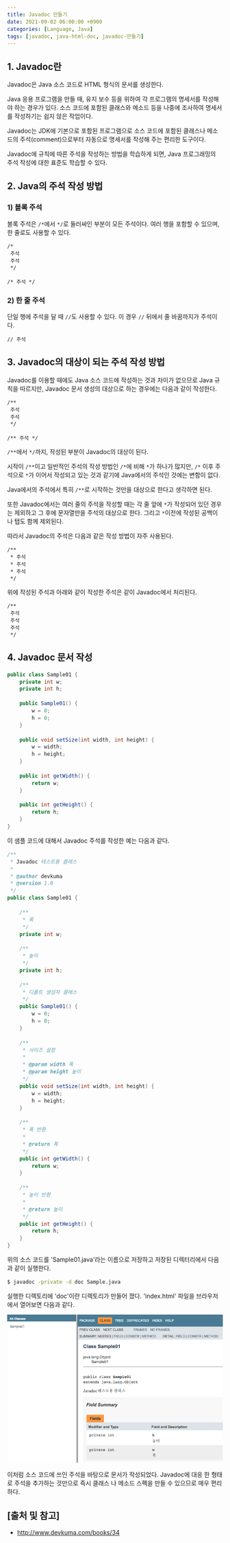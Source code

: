 ```yaml
---
title: Javadoc 만들기
date: 2021-09-02 06:00:00 +0900
categories: [Language, Java]
tags: [javadoc, java-html-doc, javadoc-만들기]
---
```


## 1. Javadoc란
Javadoc은 Java 소스 코드로 HTML 형식의 문서를 생성한다.

Java 응용 프로그램을 만들 때, 유지 보수 등을 위하여 각 프로그램의 명세서를 작성해야 하는 경우가 있다. 소스 코드에 포함된 클래스와 메소드 등을 나중에 조사하여 명세서를 작성하기는 쉽지 않은 작업이다.

Javadoc는 JDK에 기본으로 포함된 프로그램으로 소스 코드에 포함된 클래스나 메소드의 주석(comment)으로부터 자동으로 명세서를 작성해 주는 편리한 도구이다.

Javadoc에 규칙에 따른 주석을 작성하는 방법을 학습하게 되면, Java 프로그래밍의 주석 작성에 대한 표준도 학습할 수 있다.

## 2. Java의 주석 작성 방법

### 1) 블록 주석
블록 주석은 ```/*```에서 ```*/```로 둘러싸인 부분이 모든 주석이다. 여러 행을 포함할 수 있으며, 한 줄로도 사용할 수 있다.

```text
/*
 주석
 주석
 */

/* 주석 */
```

### 2) 한 줄 주석
단일 행에 주석을 달 때 ```//```도 사용할 수 있다. 이 경우 ```//``` 뒤에서 줄 바꿈까지가 주석이다.

```text
// 주석
```

## 3. Javadoc의 대상이 되는 주석 작성 방법
Javadoc를 이용할 때에도 Java 소스 코드에 작성하는 것과 차이가 없으므로 Java 규칙을 따르지만, Javadoc 문서 생성의 대상으로 하는 경우에는 다음과 같이 작성한다.

```text
/**
 주석
 주석
 */

/** 주석 */
```

```/**```에서 ```*/```까지, 작성된 부분이 Javadoc의 대상이 된다.

시작이 ```/**```이고 일반적인 주석의 작성 방법인 ```/*```에 비해 ```*```가 하나가 많지만, ```/*``` 이후 주석으로 ```*```가 이어서 작성되고 있는 것과 같기에 Java에서의 주석인 것에는 변함이 없다.

Java에서의 주석에서 특히 ```/**```로 시작하는 것만을 대상으로 한다고 생각하면 된다.

또한 Javadoc에서는 여러 줄의 주석을 작성할 때는 각 줄 앞에 ```*```가 작성되어 있던 경우는 제외하고 그 후에 문자열만을 주석의 대상으로 한다. 그리고 ```*```이전에 작성된 공백이나 탭도 함께 제외된다.

따라서 Javadoc의 주석은 다음과 같은 작성 방법이 자주 사용된다.

```text
/**
 * 주석
 * 주석
 * 주석
 */
 ```

위에 작성된 주석과 아래와 같이 작성한 주석은 같이 Javadoc에서 처리된다.

```text
/**
 주석
 주석
 주석
 */
```

## 4. Javadoc 문서 작성

```java
public class Sample01 {
    private int w;
    private int h;
    
    public Sample01() {
        w = 0;
        h = 0;
    }
    
    public void setSize(int width, int height) {
        w = width;
        h = height;
    }
    
    public int getWidth() {
        return w;
    }
    
    public int getHeight() {
        return h;
    }
}
```

이 샘플 코드에 대해서 Javadoc 주석를 작성한 예는 다음과 같다.

```java
/**
 * Javadoc 테스트용 클래스
 *
 * @author devkuma
 * @version 1.0
 */
public class Sample01 {

    /**
     * 폭
     */
    private int w;

    /**
     * 높이
     */
    private int h;

    /**
     * 디폴트 생성자 클래스
     */
    public Sample01() {
        w = 0;
        h = 0;
    }

    /**
     * 사이즈 설정
     *
     * @param width 폭
     * @param height 높이
     */
    public void setSize(int width, int height) {
        w = width;
        h = height;
    }

    /**
     * 폭 반환
     *
     * @return 폭
     */
    public int getWidth() {
        return w;
    }

    /**
     * 높이 반환
     *
     * @return 높이
     */
    public int getHeight() {
        return h;
    }
}
```

위의 소스 코드를 'Sample01.java'라는 이름으로 저장하고 저장된 디렉터리에서 다음과 같이 실행한다.

```bash
$ javadoc -private -d doc Sample.java
```

실행한 디렉토리에 'doc'이란 디렉토리가 만들어 졌다. 'index.html' 파일을 브라우저에서 열어보면 다음과 같다.

![nslookup](/assets/img/2021-09-02-javadoc/javadoc-sample.png)

이처럼 소스 코드에 쓰인 주석을 바탕으로 문서가 작성되었다. Javadoc에 대응 한 형태로 주석을 추가하는 것만으로 즉시 클래스 나 메소드 스펙을 만들 수 있으므로 매우 편리하다.

## [출처 및 참고]
* <http://www.devkuma.com/books/34>
